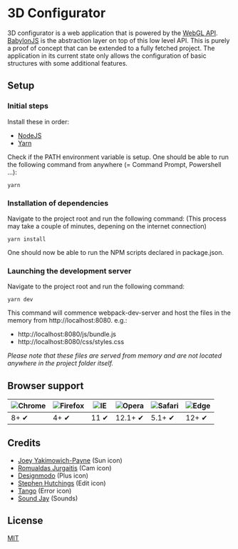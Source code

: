 3D Configurator
===============
3D configurator is a web application that is powered by the [WebGL API](https://www.khronos.org/webgl/). [BabylonJS](http://www.babylonjs.com/) is the abstraction layer on top of this low level API. This is purely a proof of concept that can be extended to a fully fetched project. The application in its current state only allows the configuration of basic structures with some additional features.
## Setup
### Initial steps
Install these in order:
* [NodeJS](https://nodejs.org/en/)
* [Yarn](https://yarnpkg.com/lang/en/)

Check if the PATH environment variable is setup. One should be able to run the following command from anywhere (= Command Prompt, Powershell ...):
```shell
yarn
```
### Installation of dependencies
Navigate to the project root and run the following command:
(This process may take a couple of minutes, depening on the internet connection)
```shell
yarn install
```
One should now be able to run the NPM scripts declared in package.json.
### Launching the development server
Navigate to the project root and run the following command:
```shell
yarn dev    
```
This command will commence webpack-dev-server and host the files in the memory from http://localhost:8080.
e.g.:
* http://localhost:8080/js/bundle.js
* http://localhost:8080/css/styles.css

*Please note that these files are served from memory and are not located anywhere in the project folder itself.*
## Browser support
![Chrome](https://github.com/alrra/browser-logos/blob/master/src/chrome/chrome_48x48.png?raw=true) | ![Firefox](https://github.com/alrra/browser-logos/blob/master/src/firefox/firefox_48x48.png?raw=true) | ![IE](https://github.com/alrra/browser-logos/blob/master/src/archive/internet-explorer_9-11/internet-explorer_9-11_48x48.png?raw=true) | ![Opera](https://github.com/alrra/browser-logos/blob/master/src/opera/opera_48x48.png?raw=true) | ![Safari](https://github.com/alrra/browser-logos/blob/master/src/safari/safari_48x48.png?raw=true) | ![Edge](https://github.com/alrra/browser-logos/blob/master/src/edge/edge_48x48.png?raw=true)
--- | --- | --- | --- | --- | --- |
8+ ✔ | 4+ ✔ | 11 ✔ | 12.1+ ✔ | 5.1+ ✔ | 12+ ✔ |
## Credits
* [Joey Yakimowich-Payne](https://www.iconfinder.com/jyapayne) (Sun icon)
* [Romualdas Jurgaitis](https://www.iconfinder.com/Sakagami) (Cam icon)
* [Designmodo](https://www.iconfinder.com/designmodo) (Plus icon)
* [Stephen Hutchings](http://typicons.com/) (Edit icon)
* [Tango](http://tango.freedesktop.org/) (Error icon)
* [Sound Jay](https://www.soundjay.com/) (Sounds)
## License
[MIT](https://opensource.org/licenses/MIT)